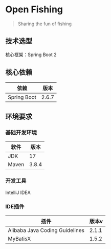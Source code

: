 # Open Fishing
> Sharing the fun of fishing

## 技术选型
核心框架：Spring Boot 2


## 核心依赖
|依赖                   | 版本    |
|----------------------|-------|
| Spring Boot          | 2.6.7 |


## 环境要求
### 基础开发环境
|软件       | 版本    |
|----------|-------|
| JDK      | 17    |
| Maven    | 3.8.4 |

### 开发工具
IntelliJ IDEA

### IDE插件
|插件                           | 版本v  |
|------------------------------|--------|
|Alibaba Java Coding Guidelines| 2.1.1  |
|MyBatisX                      | 1.5.2  |


